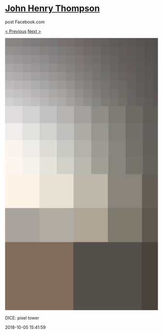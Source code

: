 # [John Henry Thompson](../README.md)
post Facebook.com

[< Previous](2018-10-05-1.md) [Next >](2018-10-05-3.md)

[![](../media/2018-10-05/Timeline-Photos-DICE-pixel-tower.jpg)](../README.md)

DICE: pixel tower

2018-10-05 15:41:59